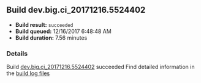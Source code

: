 ## Build dev.big.ci_20171216.5524402
- **Build result:** `succeeded`
- **Build queued:** 12/16/2017 6:48:48 AM
- **Build duration:** 7.56 minutes
### Details
Build [dev.big.ci_20171216.5524402](https://winappstudio.visualstudio.com/web/build.aspx?pcguid=a4ef43be-68ce-4195-a619-079b4d9834c2&builduri=vstfs%3a%2f%2f%2fBuild%2fBuild%2f24402) succeeded
Find detailed information in the [build log files](https://uwpctdiags.blob.core.windows.net/buildlogs/dev.big.ci_20171216.5524402_logs.zip)
